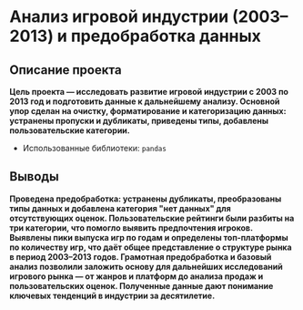 # Анализ игровой индустрии (2003–2013) и предобработка данных

## Описание проекта
**Цель проекта — исследовать развитие игровой индустрии с 2003 по 2013 год и подготовить данные к дальнейшему анализу. Основной упор сделан на очистку, форматирование и категоризацию данных: устранены пропуски и дубликаты, приведены типы, добавлены пользовательские категории.**
- Использованные библиотеки: `pandas`

## Выводы
**Проведена предобработка: устранены дубликаты, преобразованы типы данных и добавлена категория "нет данных" для отсутствующих оценок. Пользовательские рейтинги были разбиты на три категории, что помогло выявить предпочтения игроков. Выявлены пики выпуска игр по годам и определены топ-платформы по количеству игр, что даёт общее представление о структуре рынка в период 2003–2013 годов.
Грамотная предобработка и базовый анализ позволили заложить основу для дальнейших исследований игрового рынка — от жанров и платформ до анализа продаж и пользовательских оценок. Полученные данные дают понимание ключевых тенденций в индустрии за десятилетие.**
